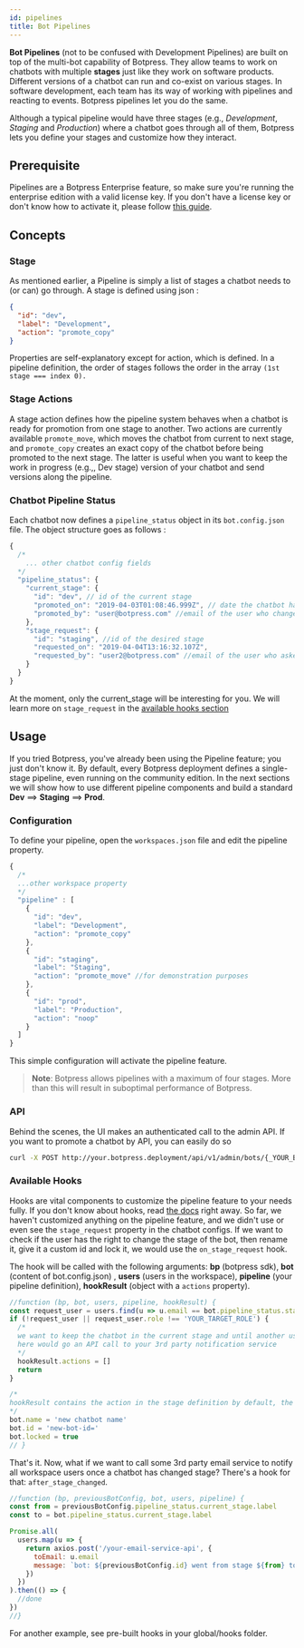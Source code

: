 ```yaml
---
id: pipelines
title: Bot Pipelines
---
```


**Bot Pipelines** (not to be confused with Development Pipelines) are built on top of the multi-bot capability of Botpress. They allow teams to work on chatbots with multiple **stages** just like they work on software products. Different versions of a chatbot can run and co-exist on various stages. In software development, each team has its way of working with pipelines and reacting to events. Botpress pipelines let you do the same.

Although a typical pipeline would have three stages (e.g., _Development_, _Staging_ and _Production_) where a chatbot goes through all of them, Botpress lets you define your stages and customize how they interact.

## Prerequisite

Pipelines are a Botpress Enterprise feature, so make sure you're running the enterprise edition with a valid license key. If you don't have a license key or don't know how to activate it, please follow [this guide](/docs/admin/server-license).
## Concepts

### Stage

As mentioned earlier, a Pipeline is simply a list of stages a chatbot needs to (or can) go through. A stage is defined using json :

```json
{
  "id": "dev",
  "label": "Development",
  "action": "promote_copy"
}
```

Properties are self-explanatory except for action, which is defined. In a pipeline definition, the order of stages follows the order in the array `(1st stage === index 0).`

### Stage Actions
A stage action defines how the pipeline system behaves when a chatbot is ready for promotion from one stage to another. Two actions are currently available `promote_move`, which moves the chatbot from current to next stage, and `promote_copy` creates an exact copy of the chatbot before being promoted to the next stage. The latter is useful when you want to keep the work in progress (e.g.,, Dev stage) version of your chatbot and send versions along the pipeline.

### Chatbot Pipeline Status

Each chatbot now defines a `pipeline_status` object in its `bot.config.json` file. The object structure goes as follows :

```js
{
  /*
    ... other chatbot config fields
  */
  "pipeline_status": {
    "current_stage": {
      "id": "dev", // id of the current stage
      "promoted_on": "2019-04-03T01:08:46.999Z", // date the chatbot has moved to this stage
      "promoted_by": "user@botpress.com" //email of the user who changed the stage of the bot
    },
    "stage_request": {
      "id": "staging", //id of the desired stage
      "requested_on": "2019-04-04T13:16:32.107Z",
      "requested_by": "user2@botpress.com" //email of the user who asked for a stage change
    }
  }
}
```

At the moment, only the current_stage will be interesting for you. We will learn more on `stage_request` in the [available hooks section](#available-hooks)

## Usage

If you tried Botpress, you've already been using the Pipeline feature; you just don't know it. By default, every Botpress deployment defines a single-stage pipeline, even running on the community edition. In the next sections we will show how to use different pipeline components and build a standard **Dev** ==> **Staging** ==> **Prod**.

### Configuration

To define your pipeline, open the `workspaces.json` file and edit the pipeline property.

```js
{
  /*
  ...other workspace property
  */
  "pipeline" : [
    {
      "id": "dev",
      "label": "Development",
      "action": "promote_copy"
    },
    {
      "id": "staging",
      "label": "Staging",
      "action": "promote_move" //for demonstration purposes
    },
    {
      "id": "prod",
      "label": "Production",
      "action": "noop"
    }
  ]
}
```

This simple configuration will activate the pipeline feature.

> **Note**: Botpress allows pipelines with a maximum of four stages. More than this will result in suboptimal performance of Botpress.


### API
Behind the scenes, the UI makes an authenticated call to the admin API. If you want to promote a chatbot by API, you can easily do so

```bash
curl -X POST http://your.botpress.deployment/api/v1/admin/bots/{_YOUR_BOT_ID_}/stage -H="Authorization:Bearer {_YOUR_AUTH_TOKEN_}"
```

### Available Hooks

Hooks are vital components to customize the pipeline feature to your needs fully. If you don't know about hooks, read [the docs](/docs/conversation-studio/code-editor/hooks) right away.
So far, we haven't customized anything on the pipeline feature, and we didn't use or even see the `stage_request` property in the chatbot configs. If we want to check if the user has the right to change the stage of the bot, then rename it, give it a custom id and lock it,  we would use the `on_stage_request` hook.

The hook will be called with the following arguments: **bp** (botpress sdk), **bot** (content of bot.config.json) , **users** (users in the workspace), **pipeline** (your pipeline definition), **hookResult** (object with a `actions` property).

```js
//function (bp, bot, users, pipeline, hookResult) {
const request_user = users.find(u => u.email == bot.pipeline_status.stage_request.requested_by)
if (!request_user || request_user.role !== 'YOUR_TARGET_ROLE') {
  /*
  we want to keep the chatbot in the current stage and until another user with the correct role promotes it
  here would go an API call to your 3rd party notification service
  */
  hookResult.actions = []
  return
}

/*
hookResult contains the action in the stage definition by default, the promoted chatbot (copied or moved) will have the following properties
*/
bot.name = 'new chatbot name'
bot.id = 'new-bot-id='
bot.locked = true
// }
```

That's it. Now, what if we want to call some 3rd party email service to notify all workspace users once a chatbot has changed stage? There's a hook for that: `after_stage_changed`.

```js
//function (bp, previousBotConfig, bot, users, pipeline) {
const from = previousBotConfig.pipeline_status.current_stage.label
const to = bot.pipeline_status.current_stage.label

Promise.all(
  users.map(u => {
    return axios.post('/your-email-service-api', {
      toEmail: u.email
      message: `bot: ${previousBotConfig.id} went from stage ${from} to ${to}`
    })
  })
).then(() => {
  //done
})
//}
```

For another example, see pre-built hooks in your global/hooks folder.
